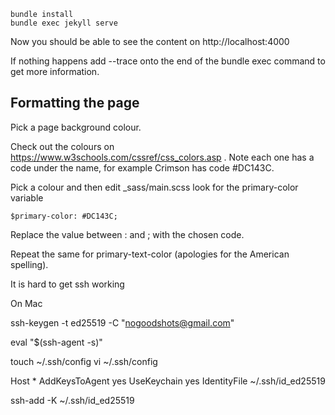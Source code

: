 
```
bundle install
bundle exec jekyll serve
```

Now you should be able to see the content on http://localhost:4000

If nothing happens add --trace onto the end of the bundle exec command to get more information.

## Formatting the page
Pick a page background colour.

Check out the colours on https://www.w3schools.com/cssref/css_colors.asp . Note each one has a code under the name, for example Crimson has code #DC143C.

Pick a colour and then edit _sass/main.scss look for the primary-color variable
```
$primary-color: #DC143C;
```
Replace the value between : and ; with the chosen code.

Repeat the same for primary-text-color (apologies for the American spelling).



It is hard to get ssh working

On Mac

ssh-keygen -t ed25519 -C "nogoodshots@gmail.com"

eval "$(ssh-agent -s)"

touch ~/.ssh/config
vi ~/.ssh/config

Host *
  AddKeysToAgent yes
  UseKeychain yes
  IdentityFile ~/.ssh/id_ed25519

ssh-add -K ~/.ssh/id_ed25519

